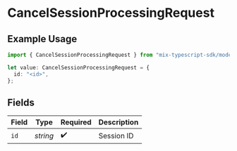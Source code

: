 # CancelSessionProcessingRequest

## Example Usage

```typescript
import { CancelSessionProcessingRequest } from "mix-typescript-sdk/models/operations";

let value: CancelSessionProcessingRequest = {
  id: "<id>",
};
```

## Fields

| Field              | Type               | Required           | Description        |
| ------------------ | ------------------ | ------------------ | ------------------ |
| `id`               | *string*           | :heavy_check_mark: | Session ID         |